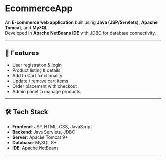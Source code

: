 # EcommerceApp

An **E-commerce web application** built using **Java (JSP/Servlets)**, **Apache Tomcat**, and **MySQL**.  
Developed in **Apache NetBeans IDE** with JDBC for database connectivity.

---

## 🚀 Features
- User registration & login  
- Product listing & details  
- Add to Cart functionality  
- Update / remove cart items  
- Order placement with checkout  
- Admin panel to manage products  

---

## 🛠️ Tech Stack
- **Frontend**: JSP, HTML, CSS, JavaScript  
- **Backend**: Java Servlets, JDBC  
- **Server**: Apache Tomcat 9+  
- **Database**: MySQL 8+  
- **IDE**: Apache NetBeans  

---

